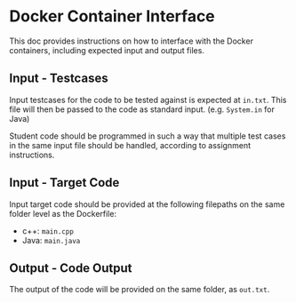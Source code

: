 # Docker Container Interface
This doc provides instructions on how to interface with the Docker containers, including expected input and output files.

## Input - Testcases
Input testcases for the code to be tested against is expected at `in.txt`. This file will then be passed to the code as standard input. (e.g. `System.in` for Java)

Student code should be programmed in such a way that multiple test cases in the same input file should be handled, according to assignment instructions.

## Input - Target Code
Input target code should be provided at the following filepaths on the same folder level as the Dockerfile:
- c++: `main.cpp`
- Java: `main.java`

## Output - Code Output
The output of the code will be provided on the same folder, as `out.txt`.
